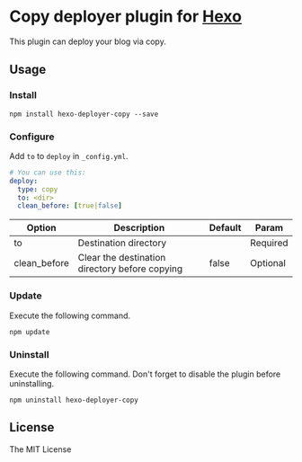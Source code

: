 # Copy deployer plugin for [Hexo](http://zespia.tw/hexo/)

This plugin can deploy your blog via copy.

## Usage

### Install 

```
npm install hexo-deployer-copy --save
```

### Configure

Add `to` to `deploy` in `_config.yml`.

```yml
# You can use this:
deploy:
  type: copy
  to: <dir>
  clean_before: [true|false] 
```

| Option | Description | Default | Param |
|--------|-------------|---------|-------|
| to     | Destination directory | | Required
| clean_before | Clear the destination directory before copying | false | Optional


### Update

Execute the following command.

```
npm update
```

### Uninstall

Execute the following command. Don't forget to disable the plugin before uninstalling.

```
npm uninstall hexo-deployer-copy
```

## License

The MIT License